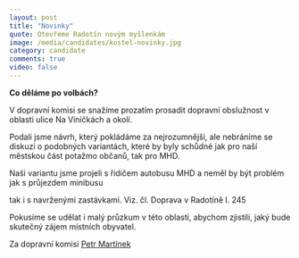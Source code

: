 ```yaml
---
layout: post
title: "Novinky"
quote: Otevřeme Radotín novým myšlenkám
image: /media/candidates/kostel-novinky.jpg
category: candidate
comments: true
video: false
---
```


**Co děláme po volbách?**

V dopravní komisi se snažíme prozatím prosadit dopravní obslužnost v oblasti ulice Na Viničkách a okolí.

Podali jsme návrh, který pokládáme za nejrozumnější, ale nebráníme se diskuzi o podobných variantách, které by byly schůdné jak pro naší městskou část potažmo občanů, tak pro MHD.

Naši variantu jsme projeli s řidičem autobusu MHD a neměl by být problém jak s průjezdem minibusu

tak i s navrženými zastávkami. Viz. čl. Doprava v Radotíně l. 245

Pokusíme se udělat i malý průzkum v této oblasti, abychom zjistili, jaký bude skutečný zájem místních obyvatel.

Za dopravní komisi [Petr Martínek](/petr-martinek)

